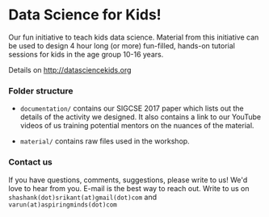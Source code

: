 # Data Science for Kids! 
Our fun initiative to teach kids data science. Material from this initiative can be used to design 4 hour long (or more) fun-filled, hands-on tutorial sessions for kids in the age group 10-16 years.

Details on http://datasciencekids.org

### Folder structure
- `documentation/` contains our SIGCSE 2017 paper which lists out the details of the activity we designed. 
It also contains a link to our YouTube videos of us training potential mentors on the nuances of the material.

- `material/` contains raw files used in the workshop.

### Contact us
If you have questions, comments, suggestions, please write to us! We'd love to hear from you.
E-mail is the best way to reach out. Write to us on `shashank(dot)srikant(at)gmail(dot)com` and `varun(at)aspiringminds(dot)com`

